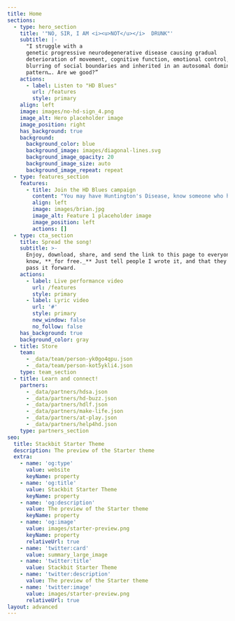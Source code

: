 ```yaml
---
title: Home
sections:
  - type: hero_section
    title: '"NO, SIR, I AM <i><u>NOT</u></i>  DRUNK"'
    subtitle: |-
      "I struggle with a 
      genetic progressive neurodegenerative disease causing gradual 
      deterioration of movement, cognitive function, emotional control, 
      blurring of social boundaries and inherited in an autosomal dominant 
      pattern…. Are we good?”
    actions:
      - label: Listen to "HD Blues"
        url: /features
        style: primary
    align: left
    image: images/no-hd-sign_4.png
    image_alt: Hero placeholder image
    image_position: right
    has_background: true
    background:
      background_color: blue
      background_image: images/diagonal-lines.svg
      background_image_opacity: 20
      background_image_size: auto
      background_image_repeat: repeat
  - type: features_section
    features:
      - title: Join the HD Blues campaign
        content: "You may have Huntington's Disease, know someone who has it, be part of a medical or research or pharmacological community working with HD, run\nan HD support group, be a Woody Guthrie fan, or simply want a new excuse for acting drunk.\_Whatever your connection, join us and stop people in their tracks for a teachable moment: *This* is HD.\_\n\nBrian Schrag, Founder\n"
        align: left
        image: images/brian.jpg
        image_alt: Feature 1 placeholder image
        image_position: left
        actions: []
  - type: cta_section
    title: Spread the song!
    subtitle: >-
      Enjoy, download, share, and send the link to this page to everyone you
      know, **_for free._** Just tell people I wrote it, and that they should
      pass it forward.
    actions:
      - label: Live performance video
        url: /features
        style: primary
      - label: Lyric video
        url: '#'
        style: primary
        new_window: false
        no_follow: false
    has_background: true
    background_color: gray
  - title: Store
    team:
      - _data/team/person-yk0go4qpu.json
      - _data/team/person-kot5ykli4.json
    type: team_section
  - title: Learn and connect!
    partners:
      - _data/partners/hdsa.json
      - _data/partners/hd-buzz.json
      - _data/partners/hdlf.json
      - _data/partners/make-life.json
      - _data/partners/at-play.json
      - _data/partners/help4hd.json
    type: partners_section
seo:
  title: Stackbit Starter Theme
  description: The preview of the Starter theme
  extra:
    - name: 'og:type'
      value: website
      keyName: property
    - name: 'og:title'
      value: Stackbit Starter Theme
      keyName: property
    - name: 'og:description'
      value: The preview of the Starter theme
      keyName: property
    - name: 'og:image'
      value: images/starter-preview.png
      keyName: property
      relativeUrl: true
    - name: 'twitter:card'
      value: summary_large_image
    - name: 'twitter:title'
      value: Stackbit Starter Theme
    - name: 'twitter:description'
      value: The preview of the Starter theme
    - name: 'twitter:image'
      value: images/starter-preview.png
      relativeUrl: true
layout: advanced
---
```


